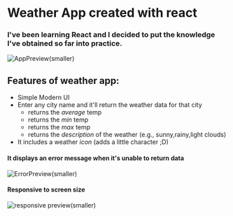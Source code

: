 # Weather App created with react
### I've been learning React and I decided to put the knowledge I've obtained so far into practice.
![AppPreview(smaller)](https://user-images.githubusercontent.com/113444290/219580190-f50c01a8-351a-413b-9fae-73fb25cca4aa.png)

## Features of weather app:
* Simple Modern UI
* Enter any city name and it'll return the weather data for that city
	* returns the _average_ temp
	* returns the _min_ temp
	* returns the _max_ temp
	* returns the _description_ of the weather (e.g., sunny,rainy,light clouds)
* It includes a weather _icon_ (adds a little character ;D)
#### It displays an error message when it's unable to return data
![ErrorPreview(smaller)](https://user-images.githubusercontent.com/113444290/219580790-16b17a44-4c99-4771-a100-3001f18bef46.png)
#### Responsive to screen size
![responsive preview(smaller)](https://user-images.githubusercontent.com/113444290/219581236-caea2e5d-961e-461b-a0b5-ac9fcda0c3f1.png)


